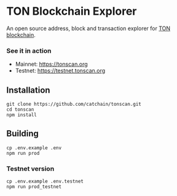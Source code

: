 # TON Blockchain Explorer

An open source address, block and transaction explorer for [TON blockchain](https://ton.org).

### See it in action

- Mainnet: https://tonscan.org
- Testnet: https://testnet.tonscan.org

## Installation

```
git clone https://github.com/catchain/tonscan.git
cd tonscan
npm install
```

## Building

```
cp .env.example .env
npm run prod
```

### Testnet version

```
cp .env.example .env.testnet
npm run prod_testnet
```

